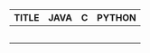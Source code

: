 |    TITLE      |     JAVA        |       C      |      PYTHON     |  
| :-----------: |:--------------: |:-----------: |:--------------: |
|               |                 |              |                 |
|               |                 |              |                 |
|               |                 |              |                 |
|               |                 |              |                 |
|               |                 |              |                 |
 

